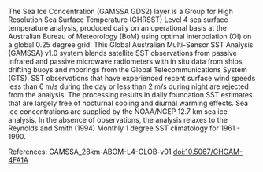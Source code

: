 The Sea Ice Concentration (GAMSSA GDS2) layer is a Group for High Resolution Sea Surface Temperature (GHRSST) Level 4 sea surface temperature analysis, produced daily on an operational basis at the Australian Bureau of Meteorology (BoM) using optimal interpolation (OI) on a global 0.25 degree grid. This Global Australian Multi-Sensor SST Analysis (GAMSSA) v1.0 system blends satellite SST observations from passive infrared and passive microwave radiometers with in situ data from ships, drifting buoys and moorings from the Global Telecommunications System (GTS). SST observations that have experienced recent surface wind speeds less than 6 m/s during the day or less than 2 m/s during night are rejected from the analysis.  The processing results in daily foundation SST estimates that are largely free of nocturnal cooling and diurnal warming effects.  Sea ice concentrations are supplied by the NOAA/NCEP 12.7 km sea ice analysis.  In the absence of observations, the analysis relaxes to the Reynolds and Smith (1994) Monthly 1 degree SST climatology for 1961 - 1990.

References: 	GAMSSA_28km-ABOM-L4-GLOB-v01 [doi:10.5067/GHGAM-4FA1A](https://doi.org/10.5067/GHGAM-4FA1A)
